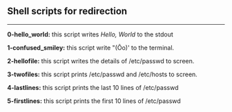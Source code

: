 ## Shell scripts for redirection
---  

__0-hello_world:__ this script writes _Hello, World_ to the stdout
  
__1-confused_smiley:__ this script write "(Ôo)' to the terminal.  

__2-hellofile:__ this script writes the details of /etc/passwd to screen.  

__3-twofiles:__ this script prints /etc/passwd and /etc/hosts to screen.  

__4-lastlines:__ this script prints the last 10 lines of /etc/passwd  

__5-firstlines:__ this script prints the first 10 lines of /etc/passwd
